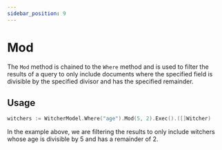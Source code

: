 ```yaml
---
sidebar_position: 9
---
```


# Mod

The `Mod` method is chained to the `Where` method and is used to filter the results of a query to only include documents where the specified field is divisible by the specified divisor and has the specified remainder.

## Usage

```go
witchers := WitcherModel.Where("age").Mod(5, 2).Exec().([]Witcher)
```

In the example above, we are filtering the results to only include witchers whose age is divisible by 5 and has a remainder of 2.
